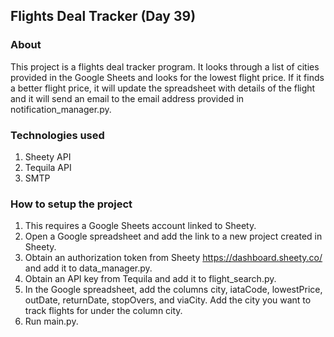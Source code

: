 ## Flights Deal Tracker (Day 39)

### About
This project is a flights deal tracker program. It looks through a list of cities provided in the Google Sheets and looks for the lowest flight price. If it finds a better flight price, it will update the spreadsheet with details of the flight and it will send an email to the email address provided in notification_manager.py.

### Technologies used
1. Sheety API 
2. Tequila API
3. SMTP 

### How to setup the project
1. This requires a Google Sheets account linked to Sheety. 
2. Open a Google spreadsheet and add the link to a new project created in Sheety. 
3. Obtain an authorization token from Sheety https://dashboard.sheety.co/ and add it to data_manager.py.
4. Obtain an API key from Tequila and add it to flight_search.py.
5. In the Google spreadsheet, add the columns city, iataCode, lowestPrice, outDate, returnDate, stopOvers, and viaCity. Add the city you want to track flights for under the column city.
6. Run main.py. 



